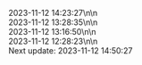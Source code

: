2023-11-12 14:23:27\n\n  
2023-11-12 13:28:35\n\n  
2023-11-12 13:16:50\n\n  
2023-11-12 12:28:23\n\n  
Next update: 2023-11-12 14:50:27
